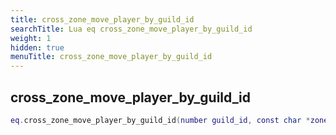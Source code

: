 ```yaml
---
title: cross_zone_move_player_by_guild_id
searchTitle: Lua eq cross_zone_move_player_by_guild_id
weight: 1
hidden: true
menuTitle: cross_zone_move_player_by_guild_id
---
```

## cross_zone_move_player_by_guild_id
```lua
eq.cross_zone_move_player_by_guild_id(number guild_id, const char *zone_short_name) -- void
```
